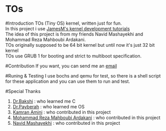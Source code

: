 TOs
===
#Introduction
TOs (Tiny OS) kernel, written just for fun.  
In this project i use [JamesM's kernel development tutorials](http://www.jamesmolloy.co.uk/tutorial_html/index.html)  
The idea of this project is from my friends Navid Mashayekhi and Mohammad Reza Mahboubi Ardakani.  
TOs originally supposed to be 64 bit kernel but until now it's just 32 bit kernel  
TOs use GRUB 1 for booting and strict to multiboot specification.

#Contribution
If you want, you can send me an [email](mailto:parham.alvani@gmail.com)

#Runing & Testing
I use bochs and qemu for test, so there is a shell script for these application and you can use them to run and test.

#Special Thanks
1. [Dr.Bakshi](mailto:bbakhshi@aut.ac.ir) : who learned me C
2. [Dr.Payberah](mailto:amir@sics.se) : who learned me OS
3. [Kamran Amini](mailto:kam.cpp@gmail.com) : who contributed in this project
4. [Mohammad Reza Mahboubi Ardakani](mailto:mrmahboubi95@yahoo.com) : who contributed in this project
5. [Navid Mashayekhi](mailto:mashayekhi.navid@yahoo.com) : who contributed in this project
